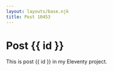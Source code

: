 ```yaml
---
layout: layouts/base.njk
title: Post 10453
---
```


# Post {{ id }}

This is post {{ id }} in my Eleventy project.
